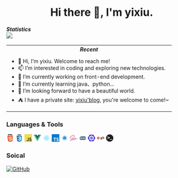 <!--
**yixiu1043/yixiu1043** is a ✨ _special_ ✨ repository because its `README.md` (this file) appears on your GitHub profile.

Here are some ideas to get you started:

- 🔭 I’m currently working on ...
- 🌱 I’m currently learning ...
- 👯 I’m looking to collaborate on ...
- 🤔 I’m looking for help with ...
- 💬 Ask me about ...
- 📫 How to reach me: ...
- 😄 Pronouns: ...
- ⚡ Fun fact: ...
-->

<h1 align="center">Hi there 👋, I'm yixiu.</h1>

 <div><b><em><spam>Statistics</spam></em></b></div>
 <img src="https://github-readme-stats.vercel.app/api?username=yixiu1043&theme=jolly&show_icons=true" /> 
 
<table align="center">
    <tr>
<!--         <td align="center">
          <div><b><em><spam>Statistics</spam></em></b></div>
          <img src="https://github-readme-stats.vercel.app/api?username=yixiu1043&theme=jolly&show_icons=true" /> 
        </td> -->
        <td align="left">
            <div align="center"><b><em><spam>Recent</spam></em></b></div>
            <ul>
                <li>👻 Hi, I’m yixiu. Welcome to reach me!</li>
                <li>📫 I’m interested in coding and exploring new technologies.</li>
                <li>🔭 I’m currently working on front-end development.</li>
                <li>🌱 I’m currently learning java、python...</li>
                <li>💞️ I’m looking forward to have a beautiful world. </li>
                <li>⛺️ I have a private site: <a href="https://yixiu1043.github.io/blog">yixiu'blog</a>, you're welcome to come!~ </li>
            </ul>
        </td>
    </tr>
</table>

<h3 align="left">Languages & Tools</h3>

<code><img height="20" src="https://raw.githubusercontent.com/github/explore/80688e429a7d4ef2fca1e82350fe8e3517d3494d/topics/html/html.png"></code>
<code><img height="20" src="https://raw.githubusercontent.com/github/explore/80688e429a7d4ef2fca1e82350fe8e3517d3494d/topics/css/css.png"></code>
<code><img height="20" src="https://raw.githubusercontent.com/github/explore/80688e429a7d4ef2fca1e82350fe8e3517d3494d/topics/javascript/javascript.png"></code>
<code><img height="20" src="https://raw.githubusercontent.com/github/explore/80688e429a7d4ef2fca1e82350fe8e3517d3494d/topics/vue/vue.png"></code>
<code><img height="20" src="https://raw.githubusercontent.com/github/explore/80688e429a7d4ef2fca1e82350fe8e3517d3494d/topics/react/react.png"></code>
<code><img height="20" src="https://raw.githubusercontent.com/github/explore/80688e429a7d4ef2fca1e82350fe8e3517d3494d/topics/typescript/typescript.png"></code>
<code><img height="20" src="https://raw.githubusercontent.com/github/explore/80688e429a7d4ef2fca1e82350fe8e3517d3494d/topics/webpack/webpack.png"></code>
<code><img height="20" src="https://raw.githubusercontent.com/github/explore/80688e429a7d4ef2fca1e82350fe8e3517d3494d/topics/sass/sass.png"></code>
<code><img height="20" src="https://raw.githubusercontent.com/github/explore/3783a65676ba479267fec803885f070760fee4ac/topics/less/less.png"></code>
<code><img height="20" src="https://raw.githubusercontent.com/github/explore/80688e429a7d4ef2fca1e82350fe8e3517d3494d/topics/eslint/eslint.png"></code>
<code><img height="20" src="https://raw.githubusercontent.com/github/explore/80688e429a7d4ef2fca1e82350fe8e3517d3494d/topics/git/git.png"></code>
<code><img height="20" src="https://raw.githubusercontent.com/github/explore/d92924b1d925bb134e308bd29c9de6c302ed3beb/topics/terminal/terminal.png"></code>

<h3 align="left">Soical</h3>

[![GitHub](https://img.shields.io/badge/GitHub-grey?logo=github)](https://github.com/yixiu1043)

